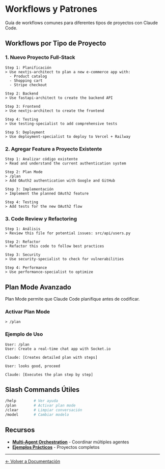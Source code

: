 # Workflows y Patrones

Guía de workflows comunes para diferentes tipos de proyectos con Claude Code.

## Workflows por Tipo de Proyecto

### 1. Nuevo Proyecto Full-Stack

```
Step 1: Planificación
> Use nextjs-architect to plan a new e-commerce app with:
  - Product catalog
  - Shopping cart
  - Stripe checkout

Step 2: Backend
> Use fastapi-architect to create the backend API

Step 3: Frontend
> Use nextjs-architect to create the frontend

Step 4: Testing
> Use testing-specialist to add comprehensive tests

Step 5: Deployment
> Use deployment-specialist to deploy to Vercel + Railway
```

### 2. Agregar Feature a Proyecto Existente

```
Step 1: Analizar código existente
> Read and understand the current authentication system

Step 2: Plan Mode
> /plan
> Add OAuth2 authentication with Google and GitHub

Step 3: Implementación
> Implement the planned OAuth2 feature

Step 4: Testing
> Add tests for the new OAuth2 flow
```

### 3. Code Review y Refactoring

```
Step 1: Análisis
> Review this file for potential issues: src/api/users.py

Step 2: Refactor
> Refactor this code to follow best practices

Step 3: Security
> Use security-specialist to check for vulnerabilities

Step 4: Performance
> Use performance-specialist to optimize
```

## Plan Mode Avanzado

Plan Mode permite que Claude Code planifique antes de codificar.

### Activar Plan Mode

```
> /plan
```

### Ejemplo de Uso

```
User: /plan
User: Create a real-time chat app with Socket.io

Claude: [Creates detailed plan with steps]

User: looks good, proceed

Claude: [Executes the plan step by step]
```

## Slash Commands Útiles

```bash
/help        # Ver ayuda
/plan        # Activar plan mode
/clear       # Limpiar conversación
/model       # Cambiar modelo
```

## Recursos

- **[Multi-Agent Orchestration](./guides/02-intermediate/multi-agent-orchestration.md)** - Coordinar múltiples agentes
- **[Ejemplos Prácticos](../examples/README.md)** - Proyectos completos

---

[← Volver a Documentación](./README.md)
